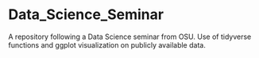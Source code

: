 # Data_Science_Seminar
A repository following a Data Science seminar from OSU. Use of tidyverse functions and ggplot visualization on publicly available data.
